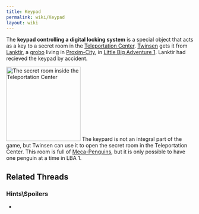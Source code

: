 ```yaml
---
title: Keypad
permalink: wiki/Keypad
layout: wiki
---
```


The **keypad controlling a digital locking system** is a special object
that acts as a key to a secret room in the [Teleportation
Center](Teleportation_Center "wikilink"). [Twinsen](Twinsen "wikilink")
gets it from [Lanktir](Lanktir "wikilink"), a [grobo](grobo "wikilink")
living in [Proxim-City](Proxim-City "wikilink"), in [Little Big
Adventure 1](Little_Big_Adventure_1 "wikilink"). Lanktir had recieved
the keypad by accident.

<img src="Lba1-brundle_island-teleportation_center_inside_penguins.jpg"
title="The secret room inside the Teleportation Center" width="200"
alt="The secret room inside the Teleportation Center" /> The keypard is
not an integral part of the game, but Twinsen can use it to open the
secret room in the Teleportation Center. This room is full of
[Meca-Penguins](Meca-Penguin "wikilink"), but it is only possible to
have one penguin at a time in LBA 1.

## Related Threads

### Hints\Spoilers

- 
